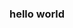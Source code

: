### hello world

<!--
**jjjjj/jjjjj** is a ✨ _special_ ✨ repository because its `README.md` (this file) appears on your GitHub profile.

